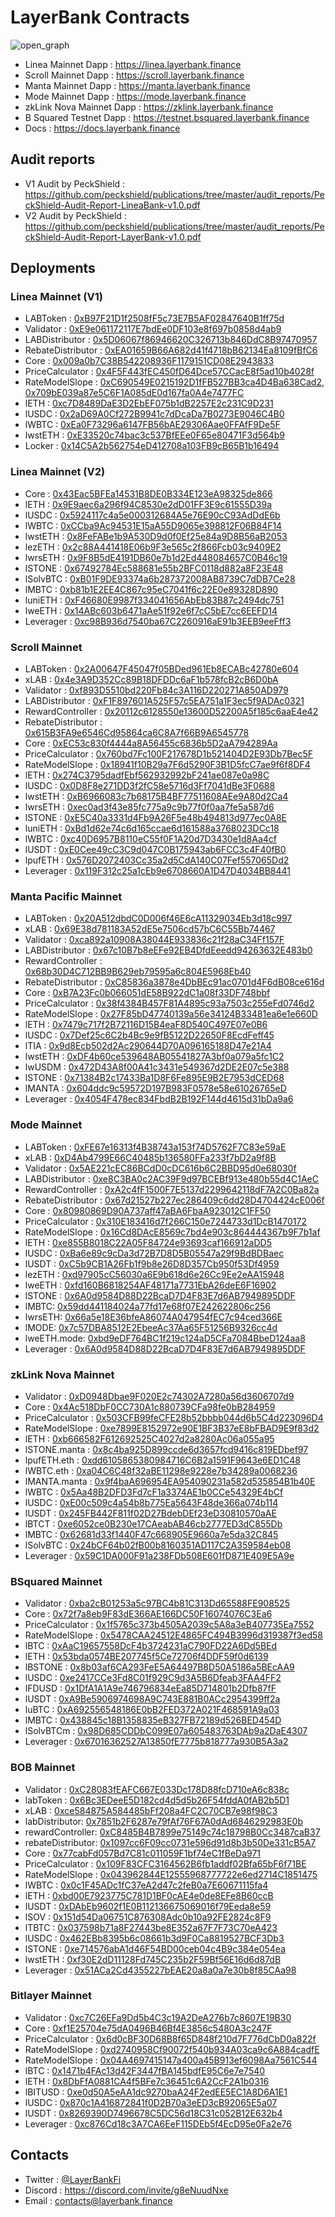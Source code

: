 # LayerBank Contracts

![open_graph](https://github.com/layerbank/contracts/assets/135123153/7e7e5737-dfef-4515-b7fb-31a6f86adbf4)

- Linea Mainnet Dapp : https://linea.layerbank.finance
- Scroll Mainnet Dapp : https://scroll.layerbank.finance
- Manta Mainnet Dapp : https://manta.layerbank.finance
- Mode Mainnet Dapp : https://mode.layerbank.finance
- zkLink Nova Mainnet Dapp : https://zklink.layerbank.finance
- B Squared Testnet Dapp : https://testnet.bsquared.layerbank.finance
- Docs : https://docs.layerbank.finance

## Audit reports
- V1 Audit by PeckShield : https://github.com/peckshield/publications/tree/master/audit_reports/PeckShield-Audit-Report-LineaBank-v1.0.pdf
- V2 Audit by PeckShield : https://github.com/peckshield/publications/tree/master/audit_reports/PeckShield-Audit-Report-LayerBank-v1.0.pdf

## Deployments
### Linea Mainnet (V1)
- LABToken : [0xB97F21D1f2508fF5c73E7B5AF02847640B1ff75d](https://lineascan.build/address/0xB97F21D1f2508fF5c73E7B5AF02847640B1ff75d)
- Validator : [0xE9e061172117E7bdEe0DF103e8f697b0858d4ab9](https://lineascan.build/address/0xE9e061172117E7bdEe0DF103e8f697b0858d4ab9)
- LABDistributor : [0x5D06067f86946620C326713b846DdC8B97470957](https://lineascan.build/address/0x5D06067f86946620C326713b846DdC8B97470957)
- RebateDistributor : [0xEA01659B66A682d41f4718bB62134Ea8109fBfC6](https://lineascan.build/address/0xEA01659B66A682d41f4718bB62134Ea8109fBfC6)
- Core : [0x009a0b7C38B542208936F1179151CD08E2943833](https://lineascan.build/address/0x009a0b7C38B542208936F1179151CD08E2943833)
- PriceCalculator : [0x4F5F443fEC450fD64Dce57CCacE8f5ad10b4028f](https://lineascan.build/address/0x4F5F443fEC450fD64Dce57CCacE8f5ad10b4028f)
- RateModelSlope : [0xC690549E0215192D1fFB527BB3ca4D4Ba638Cad2](https://lineascan.build/address/0xC690549E0215192D1fFB527BB3ca4D4Ba638Cad2), [0x709bE039a87e5C6F1A085dE0d167fa0A4e7477FC](https://lineascan.build/address/0x709bE039a87e5C6F1A085dE0d167fa0A4e7477FC)
- lETH : [0xc7D8489DaE3D2EbEF075b1dB2257E2c231C9D231](https://lineascan.build/address/0xc7D8489DaE3D2EbEF075b1dB2257E2c231C9D231)
- lUSDC : [0x2aD69A0Cf272B9941c7dDcaDa7B0273E9046C4B0](https://lineascan.build/address/0x2aD69A0Cf272B9941c7dDcaDa7B0273E9046C4B0)
- lWBTC : [0xEa0F73296a6147FB56bAE29306Aae0FFAfF9De5F](https://lineascan.build/address/0xEa0F73296a6147FB56bAE29306Aae0FFAfF9De5F)
- lwstETH : [0xE33520c74bac3c537BfEEe0F65e80471F3d564b9](https://lineascan.build/address/0xE33520c74bac3c537BfEEe0F65e80471F3d564b9)
- Locker : [0x14C5A2b562754eD412708a103FB9cB65B1b16494](https://lineascan.build/address/0x14C5A2b562754eD412708a103FB9cB65B1b16494)


### Linea Mainnet (V2)
- Core : [0x43Eac5BFEa14531B8DE0B334E123eA98325de866](https://lineascan.build/address/0x43Eac5BFEa14531B8DE0B334E123eA98325de866)
- lETH : [0x9E9aec6a296f94C8530e2dD01FF3E9c61555D39a](https://lineascan.build/address/0x9E9aec6a296f94C8530e2dD01FF3E9c61555D39a)
- lUSDC : [0x5924117c4a5e000312684A5e76E90cC93AdDdE6b](https://lineascan.build/address/0x5924117c4a5e000312684A5e76E90cC93AdDdE6b)
- lWBTC : [0xCCba9Ac94531E15aA55D9065e398812F06B84F14](https://lineascan.build/address/0xCCba9Ac94531E15aA55D9065e398812F06B84F14)
- lwstETH : [0x8FeFABe1b9A530D9d0f0Ef25e84a9D8B56aB2053](https://lineascan.build/address/0x8FeFABe1b9A530D9d0f0Ef25e84a9D8B56aB2053)
- lezETH : [0x2c88A441418E06b9F3e565c2f866Fcb03c9409E2](https://lineascan.build/address/0x2c88A441418E06b9F3e565c2f866Fcb03c9409E2)
- lwrsETH : [0x9F8B5dE4191DB60e7b1d2Ed448084657C0B46c19](https://lineascan.build/address/0x9F8B5dE4191DB60e7b1d2Ed448084657C0B46c19)
- lSTONE : [0x67492784Ec588681e55b2BFC0118d882a8F23E48](https://lineascan.build/address/0x67492784Ec588681e55b2BFC0118d882a8F23E48)
- lSolvBTC : [0xB01F9DE93374a6b287372008AB8739C7dDB7Ce28](https://lineascan.build/address/0xB01F9DE93374a6b287372008AB8739C7dDB7Ce28)
- lMBTC : [0xb81b1E2EE4C867c95eC7041f6c22E0e89328D890](https://lineascan.build/address/0xb81b1E2EE4C867c95eC7041f6c22E0e89328D890)
- luniETH : [0xF46680E9987f334041656AbEb83B87c2494dc751](https://lineascan.build/address/0xF46680E9987f334041656AbEb83B87c2494dc751)
- lweETH : [0x14ABc603b6471aAe51f92e6f7cC5bE7cc6EEFD14](https://lineascan.build/address/0x14ABc603b6471aAe51f92e6f7cC5bE7cc6EEFD14)
- Leverager : [0xc98B936d7540ba67C2260916aE91b3EEB9eeFff3](https://lineascan.build/address/0xc98B936d7540ba67C2260916aE91b3EEB9eeFff3)


### Scroll Mainnet
- LABToken : [0x2A00647F45047f05BDed961Eb8ECABc42780e604](https://scrollscan.com/address/0x2A00647F45047f05BDed961Eb8ECABc42780e604)
- xLAB : [0x4e3A9D352Cc89B18DFDDc6aF1b578fcB2cB6D0bA](https://scrollscan.com/address/0x4e3A9D352Cc89B18DFDDc6aF1b578fcB2cB6D0bA)
- Validator : [0xf893D5510bd220Fb84c3A116D220271A850AD979](https://scrollscan.com/address/0xf893D5510bd220Fb84c3A116D220271A850AD979)
- LABDistributor : [0xF1F897601A525F57c5EA751a1F3ec5f9ADAc0321](https://scrollscan.com/address/0xF1F897601A525F57c5EA751a1F3ec5f9ADAc0321)
- RewardController : [0x20112c6128550e13600D52200A5f185c6aaE4e42](https://scrollscan.com/address/0x20112c6128550e13600D52200A5f185c6aaE4e42)
- RebateDistributor : [0x615B3FA9e6546Cd95864ca6C8A7f66B9A6545778](https://scrollscan.com/address/0x615B3FA9e6546Cd95864ca6C8A7f66B9A6545778)
- Core : [0xEC53c830f4444a8A56455c6836b5D2aA794289Aa](https://scrollscan.com/address/0xEC53c830f4444a8A56455c6836b5D2aA794289Aa)
- PriceCalculator : [0x760bd7Fc100F217678D1b521404D2E93Db7Bec5F](https://scrollscan.com/address/0x760bd7Fc100F217678D1b521404D2E93Db7Bec5F)
- RateModelSlope : [0x18941f10B29a7F6d5290F3B1D5fcC7ae9f6f8DF4](https://scrollscan.com/address/0x18941f10B29a7F6d5290F3B1D5fcC7ae9f6f8DF4)
- lETH : [0x274C3795dadfEbf562932992bF241ae087e0a98C](https://scrollscan.com/address/0x274C3795dadfEbf562932992bF241ae087e0a98C)
- lUSDC : [0x0D8F8e271DD3f2fC58e5716d3Ff7041dBe3F0688](https://scrollscan.com/address/0x0D8F8e271DD3f2fC58e5716d3Ff7041dBe3F0688)
- lwstETH : [0xB6966083c7b68175B4BF77511608AEe9A80d2Ca4](https://scrollscan.com/address/0xB6966083c7b68175B4BF77511608AEe9A80d2Ca4)
- lwrsETH : [0xec0ad3f43e85fc775a9c9b77f0f0aa7fe5a587d6](https://scrollscan.com/address/0xec0ad3f43e85fc775a9c9b77f0f0aa7fe5a587d6)
- lSTONE : [0xE5C40a3331d4Fb9A26F5e48b494813d977ec0A8E](https://scrollscan.com/address/0xE5C40a3331d4Fb9A26F5e48b494813d977ec0A8E)
- luniETH : [0xBd1d62e74c6d165ccae6d161588a3768023DCc18](https://scrollscan.com/address/0xBd1d62e74c6d165ccae6d161588a3768023DCc18)
- lWBTC : [0xc40D6957B8110eC55f0F1A20d7D3430e1d8Aa4cf](https://scrollscan.com/address/0xc40D6957B8110eC55f0F1A20d7D3430e1d8Aa4cf)
- lUSDT : [0xE0Cee49cC3C9d047C0B175943ab6FCC3c4F40fB0](https://scrollscan.com/address/0xE0Cee49cC3C9d047C0B175943ab6FCC3c4F40fB0)
- lpufETH : [0x576D2072403Cc35a2d5CdA140C07Fef557065Dd2](https://scrollscan.com/address/0x576D2072403Cc35a2d5CdA140C07Fef557065Dd2)
- Leverager : [0x119F312c25a1cEb9e6708660A1D47D4034BB8441](https://scrollscan.com/address/0x119F312c25a1cEb9e6708660A1D47D4034BB8441)

### Manta Pacific Mainnet
- LABToken : [0x20A512dbdC0D006f46E6cA11329034Eb3d18c997](https://pacific-explorer.manta.network/address/0x20A512dbdC0D006f46E6cA11329034Eb3d18c997)
- xLAB : [0x69E38d781183A52dE5e7506cd57bC6C55Bb74467](https://pacific-explorer.manta.network/address/0x69E38d781183A52dE5e7506cd57bC6C55Bb74467)
- Validator : [0xca892a10908A38044E933836c21f28aC34Ff157F](https://pacific-explorer.manta.network/address/0xca892a10908A38044E933836c21f28aC34Ff157F)
- LABDistributor : [0x67c10B7b8eEFe92EB4DfdEeedd94263632E483b0](https://pacific-explorer.manta.network/address/0x67c10B7b8eEFe92EB4DfdEeedd94263632E483b0)
- RewardController : [0x68b30D4C712BB9B629eb79595a6c804E5968Eb40](https://pacific-explorer.manta.network/address/0x68b30D4C712BB9B629eb79595a6c804E5968Eb40)
- RebateDistributor : [0xC85836a3878e4DbBEc91ac0701d4F6dB08ce616d](https://pacific-explorer.manta.network/address/0xC85836a3878e4DbBEc91ac0701d4F6dB08ce616d)
- Core : [0xB7A23Fc0b066051dE58B922dC1a08f33DF748bbf](https://pacific-explorer.manta.network/address/0xB7A23Fc0b066051dE58B922dC1a08f33DF748bbf)
- PriceCalculator : [0x38f4384B457F81A4895c93a7503c255eFd0746d2](https://pacific-explorer.manta.network/address/0x38f4384B457F81A4895c93a7503c255eFd0746d2)
- RateModelSlope : [0x27F85bD47740139a56e34124B33481ea6e1e660D](https://pacific-explorer.manta.network/address/0x27F85bD47740139a56e34124B33481ea6e1e660D)
- lETH : [0x7479c717f2B72116D15B4eaF8D540C497E07e0B6](https://pacific-explorer.manta.network/address/0x7479c717f2B72116D15B4eaF8D540C497E07e0B6)
- lUSDC : [0x7Def25c6C2b4Bc9e9fB5122D22650F8EcdFeff45](https://pacific-explorer.manta.network/address/0x7Def25c6C2b4Bc9e9fB5122D22650F8EcdFeff45)
- lTIA : [0x9d8Ecb502d2Ac290644D70A096165188D47e21A4](https://pacific-explorer.manta.network/address/0x9d8Ecb502d2Ac290644D70A096165188D47e21A4)
- lwstETH : [0xDF4b60ce539648AB05541827A3bf0a079a5fc1C2](https://pacific-explorer.manta.network/address/0xDF4b60ce539648AB05541827A3bf0a079a5fc1C2)
- lwUSDM : [0x472D43A8f00A41c3431e549367d2DE2E07c5e388](https://pacific-explorer.manta.network/address/0x472D43A8f00A41c3431e549367d2DE2E07c5e388)
- lSTONE : [0x71384B2c17433Ba1D8F6Fe895E9B2E7953dCED68](https://pacific-explorer.manta.network/address/0x71384B2c17433Ba1D8F6Fe895E9B2E7953dCED68)
- lMANTA : [0x604ddc9c59572D197B983F0578e58e61026765eD](https://pacific-explorer.manta.network/address/0x604ddc9c59572D197B983F0578e58e61026765eD)
- Leverager : [0x4054F478ec834FbdB2B192F144d4615d31bDa9a6](https://pacific-explorer.manta.network/address/0x4054F478ec834FbdB2B192F144d4615d31bDa9a6)


### Mode Mainnet
- LABToken : [0xFE67e16313f4B38743a153f74D5762F7C83e59aE](https://explorer.mode.network/address/0xFE67e16313f4B38743a153f74D5762F7C83e59aE)
- xLAB : [0xD4Ab4799E66C40485b136580FFa233f7bD2a9f8B](https://explorer.mode.network/address/0xD4Ab4799E66C40485b136580FFa233f7bD2a9f8B)
- Validator : [0x5AE221cEC86BCdD0cDC616b6C2BBD95d0e68030f](https://explorer.mode.network/address/0x5AE221cEC86BCdD0cDC616b6C2BBD95d0e68030f)
- LABDistributor : [0xe8C3BA0c2AC39F9d97BCEBf913e480b55d4C1AeC](https://explorer.mode.network/address/0xe8C3BA0c2AC39F9d97BCEBf913e480b55d4C1AeC)
- RewardController : [0xA2c4fF1500F7E5137d2299642118dF7A2C0Ba82a](https://explorer.mode.network/address/0xA2c4fF1500F7E5137d2299642118dF7A2C0Ba82a)
- RebateDistributor : [0x67d21527b227ec286409c6dd28D4704424cE006f](https://explorer.mode.network/address/0x67d21527b227ec286409c6dd28D4704424cE006f)
- Core : [0x80980869D90A737aff47aBA6FbaA923012C1FF50](https://explorer.mode.network/address/0x80980869D90A737aff47aBA6FbaA923012C1FF50)
- PriceCalculator : [0x310E183416d7f266C150e7244733d1DcB1470172](https://explorer.mode.network/address/0x310E183416d7f266C150e7244733d1DcB1470172)
- RateModelSlope : [0x16Cd8DAcE8569c7bd4e903c864444367b9F7b1af](https://explorer.mode.network/address/0x16Cd8DAcE8569c7bd4e903c864444367b9F7b1af)
- lETH : [0xe855B8018C22A05F84724e93693caf166912aDD5](https://explorer.mode.network/address/0xe855B8018C22A05F84724e93693caf166912aDD5)
- lUSDC : [0xBa6e89c9cDa3d72B7D8D5B05547a29f9BdBDBaec](https://explorer.mode.network/address/0xBa6e89c9cDa3d72B7D8D5B05547a29f9BdBDBaec)
- lUSDT : [0xC5b9CB1A26Fb1f9b8e26D8D357Cb950f53Df4959](https://explorer.mode.network/address/0xC5b9CB1A26Fb1f9b8e26D8D357Cb950f53Df4959)
- lezETH : [0xd97905cC56030a6E9b618d6e26Cc9Ee2eAA15948](https://explorer.mode.network/address/0xd97905cC56030a6E9b618d6e26Cc9Ee2eAA15948)
- lweETH : [0xfd160B6818254AF48171a7731EbA26deE6F16902](https://explorer.mode.network/address/0xfd160B6818254AF48171a7731EbA26deE6F16902)
- lSTONE : [0x6A0d9584D88D22BcaD7D4F83E7d6AB7949895DDF](https://explorer.mode.network/address/0x6A0d9584D88D22BcaD7D4F83E7d6AB7949895DDF)
- lMBTC: [0x59dd441184024a77fd17e68f07E242622806c256](https://explorer.mode.network/address/0x59dd441184024a77fd17e68f07E242622806c256)
- lwrsETH: [0x66a5e18E36bfeA86074A047954fEC7c94ced366E](https://explorer.mode.network/address/0x66a5e18E36bfeA86074A047954fEC7c94ced366E)
- lMODE: [0x7c57DBA8512E2EbeeAc37Aa65F51256B9326cc4d](https://explorer.mode.network/address/0x7c57DBA8512E2EbeeAc37Aa65F51256B9326cc4d)
- lweETH.mode: [0xbd9eDF764BC1f219c124aD5CFa7084BbeD124aa8](https://explorer.mode.network/address/0xbd9eDF764BC1f219c124aD5CFa7084BbeD124aa8)
- Leverager : [0x6A0d9584D88D22BcaD7D4F83E7d6AB7949895DDF](https://explorer.mode.network/address/0x6A0d9584D88D22BcaD7D4F83E7d6AB7949895DDF)


### zkLink Nova Mainnet
- Validator : [0xD0948Dbae9F020E2c74302A7280a56d3606707d9](https://explorer.zklink.io/address/0xD0948Dbae9F020E2c74302A7280a56d3606707d9)
- Core : [0x4Ac518DbF0CC730A1c880739CFa98fe0bB284959](https://explorer.zklink.io/address/0x4Ac518DbF0CC730A1c880739CFa98fe0bB284959)
- PriceCalculator : [0x503CFB99feCFE28b52bbbb044d6b5C4d223096D4](https://explorer.zklink.io/address/0x503CFB99feCFE28b52bbbb044d6b5C4d223096D4)
- RateModelSlope : [0xe7899E8152972e90E1BF3B37eE8bFBAD9E9f83d2](https://explorer.zklink.io/address/0xe7899E8152972e90E1BF3B37eE8bFBAD9E9f83d2)
- lETH : [0xb666582F612692525C4027d2a8280Ac06a055a95](https://explorer.zklink.io/address/0xb666582F612692525C4027d2a8280Ac06a055a95)
- lSTONE.manta : [0x8c4ba925D899ccde6d3657fcd9416c819EDbef97](https://explorer.zklink.io/address/0x8c4ba925D899ccde6d3657fcd9416c819EDbef97)
- lpufETH.eth : [0xdd6105865380984716C6B2a1591F9643e6ED1C48](https://explorer.zklink.io/address/0xdd6105865380984716C6B2a1591F9643e6ED1C48)
- lWBTC.eth : [0xa04C6C48f32aBE11298e9228e7b34289a0068236](https://explorer.zklink.io/address/0xa04C6C48f32aBE11298e9228e7b34289a0068236)
- lMANTA.manta : [0x9f4baA696954EA954090231a582d535854B1b40E](https://explorer.zklink.io/address/0x9f4baA696954EA954090231a582d535854B1b40E)
- lWBTC : [0x5Aa48B2DFD3Fd7cF1a3374AE1b0CCe54329E4bCf](https://explorer.zklink.io/address/0x5Aa48B2DFD3Fd7cF1a3374AE1b0CCe54329E4bCf)
- lUSDC : [0xE00c509c4a54b8b775Ea5643F48de366a074b114](https://explorer.zklink.io/address/0xE00c509c4a54b8b775Ea5643F48de366a074b114)
- lUSDT : [0x245FB442F811f02D27BdebDEf23eD30810570aAE](https://explorer.zklink.io/address/0x245FB442F811f02D27BdebDEf23eD30810570aAE)
- lBTCT : [0xe6052ce0B230e17CAeabAB46cb2777ED3dC855Db](https://explorer.zklink.io/address/0xe6052ce0B230e17CAeabAB46cb2777ED3dC855Db)
- lMBTC : [0x62681d33f1440F47c668905E9660a7e5da32C845](https://explorer.zklink.io/address/0x62681d33f1440F47c668905E9660a7e5da32C845)
- lSolvBTC : [0x24bCF64b02fB00b8160351AD117C2A359584eb08](https://explorer.zklink.io/address/0x24bCF64b02fB00b8160351AD117C2A359584eb08)
- Leverager : [0x59C1DA000F91a238FDb508E601fD871E409E5A9e](https://explorer.zklink.io/address/0x59C1DA000F91a238FDb508E601fD871E409E5A9e)


### BSquared Mainnet
- Validator : [0xba2cB01253a5c97BC4b81C313Dd65588FE908525](https://mainnet-blockscout.bsquared.network/address/0xba2cB01253a5c97BC4b81C313Dd65588FE908525)
- Core : [0x72f7a8eb9F83dE366AE166DC50F16074076C3Ea6](https://mainnet-blockscout.bsquared.network/address/0x72f7a8eb9F83dE366AE166DC50F16074076C3Ea6)
- PriceCalculator : [0x1f5765c373b4505A2039c5A8a3eB407735Ea7552](https://mainnet-blockscout.bsquared.network/address/0x1f5765c373b4505A2039c5A8a3eB407735Ea7552)
- RateModelSlope : [0x5478CAA24512E4865FC494B3996d319387f3ed58](https://mainnet-blockscout.bsquared.network/address/0x5478CAA24512E4865FC494B3996d319387f3ed58)
- lBTC : [0xAaC19657558DcF4b3724231aC790FD22A6Dd5BEd](https://mainnet-blockscout.bsquared.network/address/0xAaC19657558DcF4b3724231aC790FD22A6Dd5BEd)
- lETH : [0x53bda0574BE207745f5Ce72706f4DDF59f0d6139](https://mainnet-blockscout.bsquared.network/address/0x53bda0574BE207745f5Ce72706f4DDF59f0d6139)
- lBSTONE : [0x8b03af6CA293FeE5A64497B8D50A5186a5BEcAA9](https://mainnet-blockscout.bsquared.network/address/0x8b03af6CA293FeE5A64497B8D50A5186a5BEcAA9)
- lUSDC : [0xe2417CCe3Fd8C01f929C9d3A5B6Dfeab3FAA4FF2](https://mainnet-blockscout.bsquared.network/address/0xe2417CCe3Fd8C01f929C9d3A5B6Dfeab3FAA4FF2)
- lFDUSD : [0x1DfA1A1A9e746796834eEa85D714801b2Dfb87fF](https://mainnet-blockscout.bsquared.network/address/0x1DfA1A1A9e746796834eEa85D714801b2Dfb87fF)
- lUSDT : [0xA9Be5906974698A9C743E881B0ACc2954399ff2a](https://mainnet-blockscout.bsquared.network/address/0xA9Be5906974698A9C743E881B0ACc2954399ff2a)
- luBTC : [0xA692556548186E0bB2FED372A021F468591A9a03](https://mainnet-blockscout.bsquared.network/address/0xA692556548186E0bB2FED372A021F468591A9a03)
- lMBTC : [0x438845c18B1358835eB327FB72189d526BED454D](https://mainnet-blockscout.bsquared.network/address/0x438845c18B1358835eB327FB72189d526BED454D)
- lSolvBTCm : [0x98D685CDDbC099E07a605483763DAb9a2DaE4307](https://mainnet-blockscout.bsquared.network/address/0x98D685CDDbC099E07a605483763DAb9a2DaE4307)
- Leverager : [0x67016362527A13850fE7775b818777a930B5A3a2](https://mainnet-blockscout.bsquared.network/address/0x67016362527A13850fE7775b818777a930B5A3a2)


### BOB Mainnet
- Validator : [0xC28083fEAFC667E033Dc178D88fcD710eA6c838c](https://explorer.gobob.xyz/address/0xC28083fEAFC667E033Dc178D88fcD710eA6c838c)
- labToken : [0x6Bc3EDeeE5D182cd4d5d5b26F54fddA0fAB2b5D1](https://explorer.gobob.xyz/address/0x6Bc3EDeeE5D182cd4d5d5b26F54fddA0fAB2b5D1)
- xLAB : [0xce584875A584485bFf208a4FC2C70CB7e98f98C3](https://explorer.gobob.xyz/address/0xce584875A584485bFf208a4FC2C70CB7e98f98C3)
- labDistributor: [0x7851b2F6287e79fAf76F67A0dAd6846292983E0b](https://explorer.gobob.xyz/address/0x7851b2F6287e79fAf76F67A0dAd6846292983E0b)
- rewardController: [0xC8485B4B7899e75149c74c18798B0Cc3487caB37](https://explorer.gobob.xyz/address/0xC8485B4B7899e75149c74c18798B0Cc3487caB37)
- rebateDistributor: [0x1097cc6F09cc0731e596d91d8b3b50De331cB5A7](https://explorer.gobob.xyz/address/0x1097cc6F09cc0731e596d91d8b3b50De331cB5A7)
- Core : [0x77cabFd057Bd7C81c011059F1bf74eC1fBeDa971](https://explorer.gobob.xyz/address/0x77cabFd057Bd7C81c011059F1bf74eC1fBeDa971)
- PriceCalculator : [0x109F83CFC3164562B6fb1addf02Bfa65bF6f71BE](https://explorer.gobob.xyz/address/0x109F83CFC3164562B6fb1addf02Bfa65bF6f71BE)
- RateModelSlope : [0x043962844E12555968777722e6ed2714C1851475](https://explorer.gobob.xyz/address/0x043962844E12555968777722e6ed2714C1851475)
- lWBTC : [0x0c1F45ADc1fC37eA2d47c2feB0a7E60671115fa4](https://explorer.gobob.xyz/address/0x0c1F45ADc1fC37eA2d47c2feB0a7E60671115fa4)
- lETH : [0xbd00E7923775C781D1BF0cAE4e0de8EFe8B60ccB](https://explorer.gobob.xyz/address/0xbd00E7923775C781D1BF0cAE4e0de8EFe8B60ccB)
- lUSDT : [0xDAbEb9602f1E0B112136675069016f79Eeda8e59](https://explorer.gobob.xyz/address/0xDAbEb9602f1E0B112136675069016f79Eeda8e59)
- lSOV : [0x151d54Da06751C876308Adc0b10a92FE2824c8F9](https://explorer.gobob.xyz/address/0x151d54Da06751C876308Adc0b10a92FE2824c8F9)
- lTBTC : [0x037598b71a8F27443be8E352a67F7F73C70eA423](https://explorer.gobob.xyz/address/0x037598b71a8F27443be8E352a67F7F73C70eA423)
- lUSDC : [0x462EBb8395b6c08661b3d9F0Ca8819527BCF3Db3](https://explorer.gobob.xyz/address/0x462EBb8395b6c08661b3d9F0Ca8819527BCF3Db3)
- lSTONE : [0xe714576abA1d46F54BD00ceb04c4B9c384e054ea](https://explorer.gobob.xyz/address/0xe714576abA1d46F54BD00ceb04c4B9c384e054ea)
- lwstETH : [0xf30E2dD11128Fd745C235b2F59Bf56E16d6d87dB](https://explorer.gobob.xyz/address/0xf30E2dD11128Fd745C235b2F59Bf56E16d6d87dB)
- Leverager : [0x51ACa2Cd4355227bEAE20a8a0a7e30b8f85CAa98](https://explorer.gobob.xyz/address/0x51ACa2Cd4355227bEAE20a8a0a7e30b8f85CAa98)


### Bitlayer Mainnet
- Validator : [0xc7C26EFa9Dd5b4C3c19A2DeA276b7c8607E19B30](https://www.btrscan.com/address/0xc7C26EFa9Dd5b4C3c19A2DeA276b7c8607E19B30)
- Core : [0xf1E25704e75dA0496B46Bf4E3856c5480A3c247F](https://www.btrscan.com/address/0xf1E25704e75dA0496B46Bf4E3856c5480A3c247F)
- PriceCalculator : [0x6d0cBF30D68B8f65D848f210d7F776dCbD0a822f](https://www.btrscan.com/address/0x6d0cBF30D68B8f65D848f210d7F776dCbD0a822f)
- RateModelSlope : [0xd2740958Cf90072f540b934A03ca9c6A884cadfE](https://www.btrscan.com/address/0xd2740958Cf90072f540b934A03ca9c6A884cadfE)
- RateModelSlope : [0x04A4697415147a400a45B913ef6098Aa7561C544](https://www.btrscan.com/address/0x04A4697415147a400a45B913ef6098Aa7561C544)
- lBTC : [0x1471b4FAc13d42F3447fBA145bdfE95C6e7e7540](https://www.btrscan.com/address/0x1471b4FAc13d42F3447fBA145bdfE95C6e7e7540)
- lETH : [0x8DbFfA0881CA4f5BFe7c36451c6A2CcF2A1b0316](https://www.btrscan.com/address/0x8DbFfA0881CA4f5BFe7c36451c6A2CcF2A1b0316)
- lBITUSD : [0xe0d50A5eAA1dc9270baA24F2edEE5EC1A8D6A1E1](https://www.btrscan.com/address/0xe0d50A5eAA1dc9270baA24F2edEE5EC1A8D6A1E1)
- lUSDC : [0x870c1A416872841f0D2B70a3eED3cB92065E5a07](https://www.btrscan.com/address/0x870c1A416872841f0D2B70a3eED3cB92065E5a07)
- lUSDT : [0x8269390D7496678C5DC56d18C31c052B12E632b4](https://www.btrscan.com/address/0x8269390D7496678C5DC56d18C31c052B12E632b4)
- Leverager : [0xc876Cd18c3A7CA6EeF115DEb5f4EcD95e0Fa2e76](https://www.btrscan.com/address/0xc876Cd18c3A7CA6EeF115DEb5f4EcD95e0Fa2e76)


## Contacts
- Twitter : [@LayerBankFi](https://twitter.com/LayerBankFi)
- Discord : https://discord.com/invite/g8eNuudNxe
- Email : contacts@layerbank.finance

